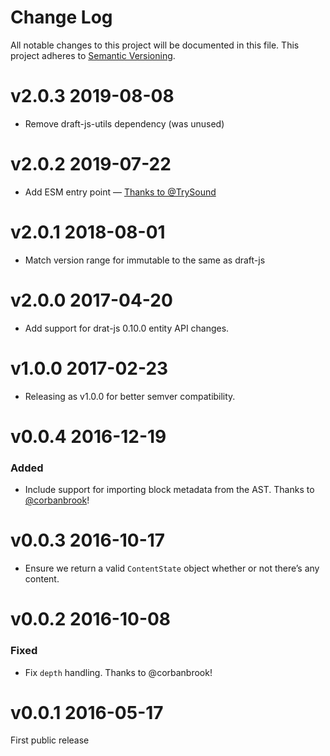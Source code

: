 # Change Log

All notable changes to this project will be documented in this file.
This project adheres to [Semantic Versioning](http://semver.org/).

# v2.0.3 2019-08-08

* Remove draft-js-utils dependency (was unused)

# v2.0.2 2019-07-22

* Add ESM entry point — [Thanks to @TrySound](https://github.com/icelab/draft-js-ast-importer/pull/7)

# v2.0.1 2018-08-01

* Match version range for immutable to the same as draft-js

# v2.0.0 2017-04-20

* Add support for drat-js 0.10.0 entity API changes.

# v1.0.0 2017-02-23

* Releasing as v1.0.0 for better semver compatibility.

# v0.0.4 2016-12-19

### Added

* Include support for importing block metadata from the AST. Thanks to [@corbanbrook](https://github.com/icelab/draft-js-ast-importer/pull/5)!

# v0.0.3 2016-10-17

* Ensure we return a valid `ContentState` object whether or not there’s any content.

# v0.0.2 2016-10-08

### Fixed

* Fix `depth` handling. Thanks to @corbanbrook!

# v0.0.1 2016-05-17

First public release
